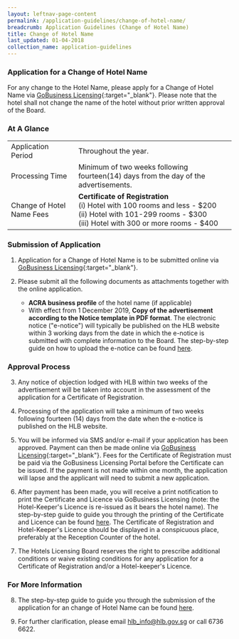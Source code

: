 ```yaml
---
layout: leftnav-page-content
permalink: /application-guidelines/change-of-hotel-name/
breadcrumb: Application Guidelines (Change of Hotel Name)
title: Change of Hotel Name
last_updated: 01-04-2018
collection_name: application-guidelines
---
```


### **Application for a Change of Hotel Name**

For any change to the Hotel Name, please apply for a Change of Hotel Name via [GoBusiness Licensing](https://www.gobusiness.gov.sg/licences){:target="_blank"}. Please note that the hotel shall not change the name of the hotel without prior written approval of the Board.

### **At A Glance**

<table class="table-v">
  <tr>
    <td>Application Period</td>
    <td>Throughout the year.</td> 
  </tr>
  <tr>
    <td>Processing Time</td>
    <td>Minimum of two weeks following fourteen(14) days from the day of the advertisements.</td>
  </tr>
    <td>Change of Hotel Name Fees</td>
    <td><b>Certificate of Registration</b> <br>(i)    Hotel with 100 rooms and less - $200 <br>(ii)   Hotel with 101-299 rooms - $300 <br> (iii)  Hotel with 300 or more rooms - $400 <br></td>
</table>

### **Submission of Application**

1. Application for a Change of Hotel Name is to be submitted online via [GoBusiness Licensing](https://www.gobusiness.gov.sg/licences){:target="_blank"}.

2. Please submit all the following documents as attachments together with the online application. 

   * **ACRA business profile** of the hotel name (if applicable)  
   * With effect from 1 December 2019, **Copy of the advertisement according to the Notice template in PDF format**. The electronic notice ("e-notice") will typically be published on the HLB website within 3 working days from the date in which the e-notice is submitted with complete information to the Board. The step-by-step guide on how to upload the e-notice can be found [here](/files/resources/guides/submission-of-e-notice.pdf).

### **Approval Process**

3. Any notice of objection lodged with HLB within two weeks of the advertisement will be taken into account in the assessment of the application for a Certificate of Registration.

4. Processing of the application will take a minimum of two weeks following fourteen (14) days from the date when the e-notice is published on the HLB website.

5. You will be informed via SMS and/or e-mail if your application has been approved. Payment can then be made online via [GoBusiness Licensing](https://licence1.business.gov.sg){:target="_blank"}. Fees for the Certificate of Registration must be paid via the GoBusiness Licensing Portal before the Certificate can be issued. If the payment is not made within one month, the application will lapse and the applicant will need to submit a new application.  

6. After payment has been made, you will receive a print notification to print the Certificate and Licence via GoBusiness Licensing (note: the Hotel-Keeper's Licence is re-issued as it bears the hotel name). The step-by-step guide to guide you through the printing of the Certificate and Licence can be found [here](/files/resources/guides/guide-printing-certificate-licence.pdf). The Certificate of Registration and Hotel-Keeper's Licence should be displayed in a conspicuous place, preferably at the Reception Counter of the hotel.

7. The Hotels Licensing Board reserves the right to prescribe additional conditions or waive existing conditions for any application for a Certificate of Registration and/or a Hotel-keeper's Licence. 

### **For More Information**

8. The step-by-step guide to guide you through the submission of the application for an change of Hotel Name can be found [here](/files/resources/guides/guide-amendment-of-licence.pdf).

9. For further clarification, please email <hlb_info@hlb.gov.sg> or call 6736 6622.
